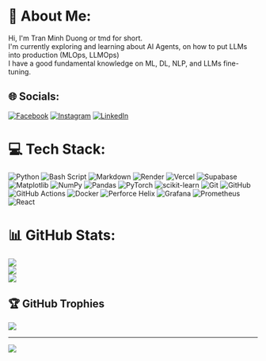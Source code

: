 # 💫 About Me:
Hi, I'm Tran Minh Duong or tmd for short.
<br>
I'm currently exploring and learning about AI Agents, on how to put LLMs into production (MLOps, LLMOps)
<br>
I have a good fundamental knowledge on ML, DL, NLP, and LLMs fine-tuning.


## 🌐 Socials:
[![Facebook](https://img.shields.io/badge/Facebook-%231877F2.svg?logo=Facebook&logoColor=white)](https://facebook.com/tran.minhduongovtk) [![Instagram](https://img.shields.io/badge/Instagram-%23E4405F.svg?logo=Instagram&logoColor=white)](https://instagram.com/tran.minhduongovtk) [![LinkedIn](https://img.shields.io/badge/LinkedIn-%230077B5.svg?logo=linkedin&logoColor=white)](https://linkedin.com/in/tran-minh-duong) 

# 💻 Tech Stack:
![Python](https://img.shields.io/badge/python-3670A0?style=for-the-badge&logo=python&logoColor=ffdd54) ![Bash Script](https://img.shields.io/badge/bash_script-%23121011.svg?style=for-the-badge&logo=gnu-bash&logoColor=white) ![Markdown](https://img.shields.io/badge/markdown-%23000000.svg?style=for-the-badge&logo=markdown&logoColor=white) ![Render](https://img.shields.io/badge/Render-%46E3B7.svg?style=for-the-badge&logo=render&logoColor=white) ![Vercel](https://img.shields.io/badge/vercel-%23000000.svg?style=for-the-badge&logo=vercel&logoColor=white) ![Supabase](https://img.shields.io/badge/Supabase-3ECF8E?style=for-the-badge&logo=supabase&logoColor=white) ![Matplotlib](https://img.shields.io/badge/Matplotlib-%23ffffff.svg?style=for-the-badge&logo=Matplotlib&logoColor=black) ![NumPy](https://img.shields.io/badge/numpy-%23013243.svg?style=for-the-badge&logo=numpy&logoColor=white) ![Pandas](https://img.shields.io/badge/pandas-%23150458.svg?style=for-the-badge&logo=pandas&logoColor=white) ![PyTorch](https://img.shields.io/badge/PyTorch-%23EE4C2C.svg?style=for-the-badge&logo=PyTorch&logoColor=white) ![scikit-learn](https://img.shields.io/badge/scikit--learn-%23F7931E.svg?style=for-the-badge&logo=scikit-learn&logoColor=white) ![Git](https://img.shields.io/badge/git-%23F05033.svg?style=for-the-badge&logo=git&logoColor=white) ![GitHub](https://img.shields.io/badge/github-%23121011.svg?style=for-the-badge&logo=github&logoColor=white) ![GitHub Actions](https://img.shields.io/badge/github%20actions-%232671E5.svg?style=for-the-badge&logo=githubactions&logoColor=white) ![Docker](https://img.shields.io/badge/docker-%230db7ed.svg?style=for-the-badge&logo=docker&logoColor=white) ![Perforce Helix](https://img.shields.io/badge/-PERFORCE%20HELIX-404040?style=for-the-badge&logo=Perforce&logoColor=white) ![Grafana](https://img.shields.io/badge/grafana-%23F46800.svg?style=for-the-badge&logo=grafana&logoColor=white) ![Prometheus](https://img.shields.io/badge/Prometheus-E6522C?style=for-the-badge&logo=Prometheus&logoColor=white) ![React](https://img.shields.io/badge/react-%2320232a.svg?style=for-the-badge&logo=react&logoColor=%2361DAFB)
# 📊 GitHub Stats:
![](https://github-readme-stats.vercel.app/api?username=tmdeptrai&theme=dark&hide_border=false&include_all_commits=false&count_private=false)<br/>
![](https://nirzak-streak-stats.vercel.app/?user=tmdeptrai&theme=dark&hide_border=false)<br/>
![](https://github-readme-stats.vercel.app/api/top-langs/?username=tmdeptrai&theme=dark&hide_border=false&include_all_commits=false&count_private=false&layout=compact)

## 🏆 GitHub Trophies
![](https://github-profile-trophy.vercel.app/?username=tmdeptrai&theme=radical&no-frame=false&no-bg=true&margin-w=4)

---
[![](https://visitcount.itsvg.in/api?id=tmdeptrai&icon=0&color=0)](https://visitcount.itsvg.in)

<!-- Proudly created with GPRM ( https://gprm.itsvg.in ) -->